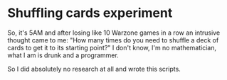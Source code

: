 # Shuffling cards experiment
So, it's 5AM and after losing like 10 Warzone games in a row
an intrusive thought came to me: "How many times do you need to shuffle
a deck of cards to get it to its starting point?"
I don't know, I'm no mathematician, what I am is drunk and a programmer.

So I did absolutely no research at all and wrote this scripts.
